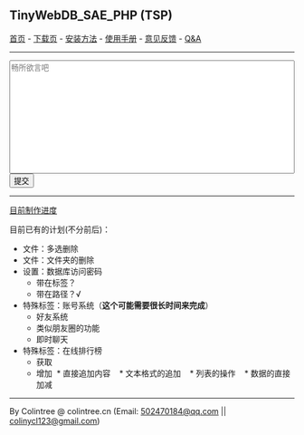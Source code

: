 <br>

## TinyWebDB_SAE_PHP (TSP)
[首页](/) - [下载页](下载页) - [安装方法](安装方法) - [使用手册](使用手册) - [意见反馈](意见反馈) - [Q&A](Q&A)
  
***
  
<meta http-equiv="Content-Type" content="text/html; charset=UTF-8">
<link href="http://cdn.bootcss.com/alertify.js/0.3.11/alertify.default.min.css" rel="stylesheet">
<link href="http://cdn.bootcss.com/alertify.js/0.3.11/alertify.core.min.css" rel="stylesheet">
<script src="http://cdn.bootcss.com/jquery/3.2.1/jquery.min.js"></script>
<script src="http://cdn.bootcss.com/alertify.js/0.3.11/alertify.min.js"></script>
<script>
$(document).ready(function(){
	$('form').submit(function(){
		if($('textarea').val()==''){
			alertify.error('内容为空');
			return false;
		}
		$('textarea').prop('disabled',true);
		$('input[type=submit]').prop('disabled',true);
		$.ajax({async:true, url:'http://colintreeDB.applinzi.com/php/tsp_feedback.php', method:'post', data:{'text':$('textarea').val()}})
		.done(function(response){if(response=='1'){$('input[type=submit]').next().text('保存成功，感谢您的反馈！').prop('disabled',true);}else{alertify.error('保存失败');$('textarea').prop('disabled',false);$('input[type=submit]').prop('disabled',false);}})
		.fail(function(){alertify.error('保存失败');$('textarea').prop('disabled',false);$('input[type=submit]').prop('disabled',false);});
		return false;
	});
});
</script>
<form action="http://colintreeDB.applinzi.com/php/tsp_feedback.php" method="post">
	<textarea name="text" placeholder="畅所欲言吧" style="width:100%;height:200px;resize:none"></textarea>
	<br>
	<input type="submit" value="提交"/>&nbsp;&nbsp;<span></span>
</form>
  
***
  
[目前制作进度](下载页#制作中)

目前已有的计划(不分前后)：
* 文件：多选删除
* 文件：文件夹的删除
* 设置：数据库访问密码
  * 带在标签？
  * 带在路径？√
* 特殊标签：账号系统（**这个可能需要很长时间来完成**）
  * 好友系统
  * 类似朋友圈的功能
  * 即时聊天
* 特殊标签：在线排行榜
  * 获取
  * 增加
  * 直接追加内容
    * 文本格式的追加
    * 列表的操作
    * 数据的直接加减

  
***
  
By Colintree @ colintree.cn (Email: 502470184@qq.com \|\| colinycl123@gmail.com)

<br>
